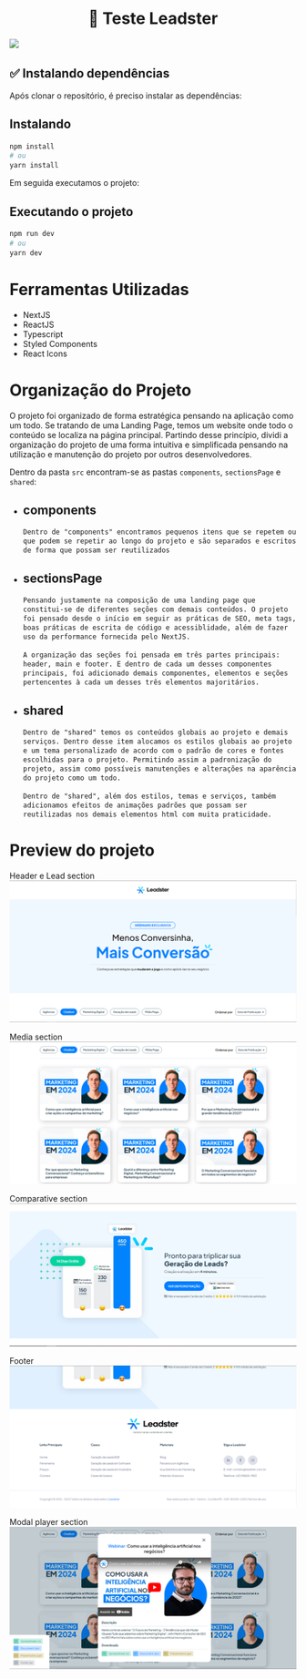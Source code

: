 <h1 align="center">🚀 Teste Leadster</h1>

<img src="https://img.shields.io/static/v1?label=Teste&message=Leadster&color=10B981&style=for-the-badge&logo=GHOST">

<h2>✅ Instalando dependências</h2>

Após clonar o repositório, é preciso instalar as dependências:

## Instalando

```bash
npm install
# ou
yarn install
```

Em seguida executamos o projeto:

## Executando o projeto

```bash
npm run dev
# ou
yarn dev
```

<h1>Ferramentas Utilizadas</h1>

<ul>
  <li>NextJS</li>
  <li>ReactJS</li>
  <li>Typescript</li>
  <li>Styled Components</li>
  <li>React Icons</li>
</ul>

<h1>Organização do Projeto</h1>

<p>O projeto foi organizado de forma estratégica pensando na aplicação como um todo. Se tratando de uma Landing Page, temos um website onde todo o conteúdo se localiza na página principal. Partindo desse princípio, dividi a organização do projeto de uma forma intuitiva e simplificada pensando na utilização e manutenção do projeto por outros desenvolvedores.</p>

Dentro da pasta `src` encontram-se as pastas `components`, `sectionsPage` e `shared`:

<ul>
  <li>
    <h2>components</h2>

    Dentro de "components" encontramos pequenos itens que se repetem ou que podem se repetir ao longo do projeto e são separados e escritos de forma que possam ser reutilizados

  </li>
  <li>
    <h2>sectionsPage</h2>

    Pensando justamente na composição de uma landing page que constitui-se de diferentes seções com demais conteúdos. O projeto foi pensado desde o início em seguir as práticas de SEO, meta tags, boas práticas de escrita de código e acessiblidade, além de fazer uso da performance fornecida pelo NextJS.

    A organização das seções foi pensada em três partes principais: header, main e footer. E dentro de cada um desses componentes principais, foi adicionado demais componentes, elementos e seções pertencentes à cada um desses três elementos majoritários.

  </li>
  <li>
    <h2>shared</h2>

    Dentro de "shared" temos os conteúdos globais ao projeto e demais serviços. Dentro desse item alocamos os estilos globais ao projeto e um tema personalizado de acordo com o padrão de cores e fontes escolhidas para o projeto. Permitindo assim a padronização do projeto, assim como possíveis manutenções e alterações na aparência do projeto como um todo.

    Dentro de "shared", além dos estilos, temas e serviços, também adicionamos efeitos de animações padrões que possam ser reutilizadas nos demais elementos html com muita praticidade.

  </li>
</ul>

<h1>Preview do projeto</h1>

Header e Lead section
<img src="./preview_1.png" >

Media section
<img src="./preview_2.png" >

Comparative section
<img src="./preview_3.png" >

Footer
<img src="./preview_4.png" >

Modal player section
<img src="./preview_5.png" >

